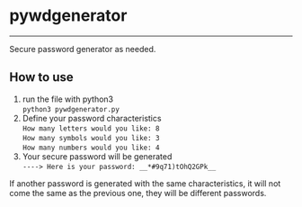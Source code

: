# pywdgenerator

---

Secure password generator as needed.

## How to use

1. run the file with python3   
    `python3 pywdgenerator.py`   
2. Define your password characteristics   
    `How many letters would you like: 8`   
    `How many symbols would you like: 3`   
    `How many numbers would you like: 4`   
3. Your secure password will be generated   
    `----> Here is your password: __*#9q71)tOhQ2GPk__`  
    
If another password is generated with the same characteristics, it will not come the same as the previous one, they will be different passwords.
